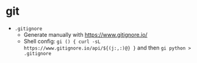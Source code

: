 # git

- `.gitignore`
  - Generate manually with https://www.gitignore.io/
  - Shell config: `gi () { curl -sL https://www.gitignore.io/api/${(j:,:)@} }` and then `gi python > .gitignore`
